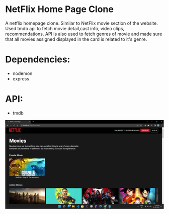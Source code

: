 # NetFlix Home Page Clone

A netflix homepage clone. Similar to NetFlix movie section of the website.
Used tmdb api to fetch movie detail,cast info, video clips, recommendations.
API is also used to fetch genres of movie and made sure that all movies assigned 
displayed in the card is related to it's genre.

# Dependencies:
- nodemon
- express

# API:
- tmdb

![alt text](https://github.com/sourabh0902/NetFlix-Clone/blob/master/public/img/Screenshot%20(16).png)
